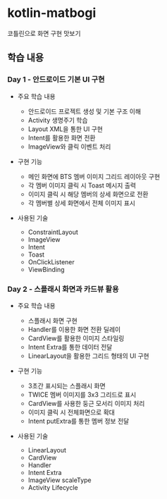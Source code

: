 # kotlin-matbogi
코틀린으로 화면 구현 맛보기

## 학습 내용

### Day 1 - 안드로이드 기본 UI 구현
- 주요 학습 내용
  - 안드로이드 프로젝트 생성 및 기본 구조 이해
  - Activity 생명주기 학습
  - Layout XML을 통한 UI 구현
  - Intent를 활용한 화면 전환
  - ImageView와 클릭 이벤트 처리
  
- 구현 기능
  - 메인 화면에 BTS 멤버 이미지 그리드 레이아웃 구현
  - 각 멤버 이미지 클릭 시 Toast 메시지 출력
  - 이미지 클릭 시 해당 멤버의 상세 화면으로 전환
  - 각 멤버별 상세 화면에서 전체 이미지 표시

- 사용된 기술
  - ConstraintLayout
  - ImageView
  - Intent
  - Toast
  - OnClickListener
  - ViewBinding

### Day 2 - 스플래시 화면과 카드뷰 활용
- 주요 학습 내용
  - 스플래시 화면 구현
  - Handler를 이용한 화면 전환 딜레이
  - CardView를 활용한 이미지 스타일링
  - Intent Extra를 통한 데이터 전달
  - LinearLayout을 활용한 그리드 형태의 UI 구현

- 구현 기능
  - 3초간 표시되는 스플래시 화면
  - TWICE 멤버 이미지를 3x3 그리드로 표시
  - CardView를 사용한 둥근 모서리 이미지 처리
  - 이미지 클릭 시 전체화면으로 확대
  - Intent putExtra를 통한 멤버 정보 전달

- 사용된 기술
  - LinearLayout
  - CardView
  - Handler
  - Intent Extra
  - ImageView scaleType
  - Activity Lifecycle